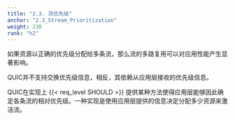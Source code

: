 ```yaml
---
title: "2.3. 流优先级"
anchor: "2.3_Stream_Prioritization"
weight: 230
rank: "h2"
---
```


如果资源以正确的优先级分配给多条流，那么流的多路复用可以对应用性能产生显著影响。

QUIC并不支持交换优先级信息，相反，其依赖从应用层接收的优先级信息。

QUIC在实现上 {{< req_level SHOULD >}} 提供某种方法使得应用层能够因此确定各条流的相对优先级。一种实现是使用应用层提供的信息决定分配多少资源来激活流。